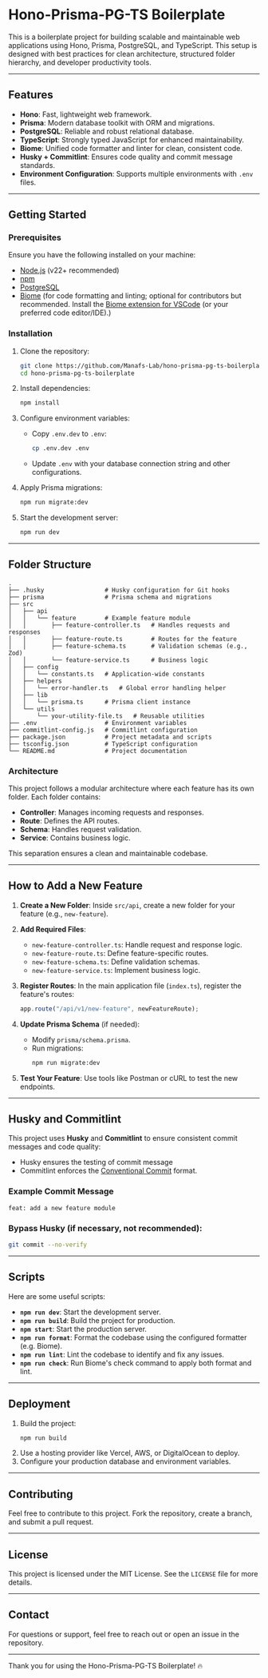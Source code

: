 # Hono-Prisma-PG-TS Boilerplate

This is a boilerplate project for building scalable and maintainable web applications using Hono, Prisma, PostgreSQL, and TypeScript. This setup is designed with best practices for clean architecture, structured folder hierarchy, and developer productivity tools.

---

## Features

- **Hono**: Fast, lightweight web framework.
- **Prisma**: Modern database toolkit with ORM and migrations.
- **PostgreSQL**: Reliable and robust relational database.
- **TypeScript**: Strongly typed JavaScript for enhanced maintainability.
- **Biome**: Unified code formatter and linter for clean, consistent code.
- **Husky + Commitlint**: Ensures code quality and commit message standards.
- **Environment Configuration**: Supports multiple environments with `.env` files.

---

## Getting Started

### Prerequisites

Ensure you have the following installed on your machine:

- [Node.js](https://nodejs.org/) (v22+ recommended)
- [npm](https://www.npmjs.com/)
- [PostgreSQL](https://www.postgresql.org/)
- [Biome](https://biomejs.dev/) (for code formatting and linting; optional for contributors but recommended. Install the [Biome extension for VSCode](https://marketplace.visualstudio.com/items?itemName=biomejs.biome) (or your preferred code editor/IDE).)

### Installation

1. Clone the repository:

   ```bash
   git clone https://github.com/Manafs-Lab/hono-prisma-pg-ts-boilerplate.git
   cd hono-prisma-pg-ts-boilerplate
   ```

2. Install dependencies:

   ```bash
   npm install
   ```

3. Configure environment variables:

   - Copy `.env.dev` to `.env`:
     ```bash
     cp .env.dev .env
     ```
   - Update `.env` with your database connection string and other configurations.

4. Apply Prisma migrations:

   ```bash
   npm run migrate:dev
   ```

5. Start the development server:
   ```bash
   npm run dev
   ```

---

## Folder Structure

```plaintext
.
├── .husky                 # Husky configuration for Git hooks
├── prisma                 # Prisma schema and migrations
├── src
│   ├── api
│   │   └── feature        # Example feature module
│   │       ├── feature-controller.ts   # Handles requests and responses
│   │       ├── feature-route.ts        # Routes for the feature
│   │       ├── feature-schema.ts       # Validation schemas (e.g., Zod)
│   │       └── feature-service.ts      # Business logic
│   ├── config
│   │   └── constants.ts   # Application-wide constants
│   ├── helpers
│   │   └── error-handler.ts   # Global error handling helper
│   ├── lib
│   │   └── prisma.ts      # Prisma client instance
│   └── utils
│       └── your-utility-file.ts   # Reusable utilities
├── .env                   # Environment variables
├── commitlint-config.js   # Commitlint configuration
├── package.json           # Project metadata and scripts
├── tsconfig.json          # TypeScript configuration
└── README.md              # Project documentation
```

### Architecture

This project follows a modular architecture where each feature has its own folder. Each folder contains:

- **Controller**: Manages incoming requests and responses.
- **Route**: Defines the API routes.
- **Schema**: Handles request validation.
- **Service**: Contains business logic.

This separation ensures a clean and maintainable codebase.

---

## How to Add a New Feature

1. **Create a New Folder**:
   Inside `src/api`, create a new folder for your feature (e.g., `new-feature`).

2. **Add Required Files**:

   - `new-feature-controller.ts`: Handle request and response logic.
   - `new-feature-route.ts`: Define feature-specific routes.
   - `new-feature-schema.ts`: Define validation schemas.
   - `new-feature-service.ts`: Implement business logic.

3. **Register Routes**:
   In the main application file (`index.ts`), register the feature's routes:

   ```typescript
   app.route("/api/v1/new-feature", newFeatureRoute);
   ```

4. **Update Prisma Schema** (if needed):

   - Modify `prisma/schema.prisma`.
   - Run migrations:
     ```bash
     npm run migrate:dev
     ```

5. **Test Your Feature**:
   Use tools like Postman or cURL to test the new endpoints.

---

## Husky and Commitlint

This project uses **Husky** and **Commitlint** to ensure consistent commit messages and code quality:

- Husky ensures the testing of commit message
- Commitlint enforces the [Conventional Commit](https://www.conventionalcommits.org/) format.

### Example Commit Message

```
feat: add a new feature module
```

### Bypass Husky (if necessary, not recommended):

```bash
git commit --no-verify
```

---

## Scripts

Here are some useful scripts:

- **`npm run dev`**: Start the development server.
- **`npm run build`**: Build the project for production.
- **`npm start`**: Start the production server.
- **`npm run format`**: Format the codebase using the configured formatter (e.g. Biome).
- **`npm run lint`**: Lint the codebase to identify and fix any issues.
- **`npm run check`**: Run Biome's check command to apply both format and lint.

---

## Deployment

1. Build the project:
   ```bash
   npm run build
   ```
2. Use a hosting provider like Vercel, AWS, or DigitalOcean to deploy.
3. Configure your production database and environment variables.

---

## Contributing

Feel free to contribute to this project. Fork the repository, create a branch, and submit a pull request.

---

## License

This project is licensed under the MIT License. See the `LICENSE` file for more details.

---

## Contact

For questions or support, feel free to reach out or open an issue in the repository.

---

Thank you for using the Hono-Prisma-PG-TS Boilerplate! 🔥
